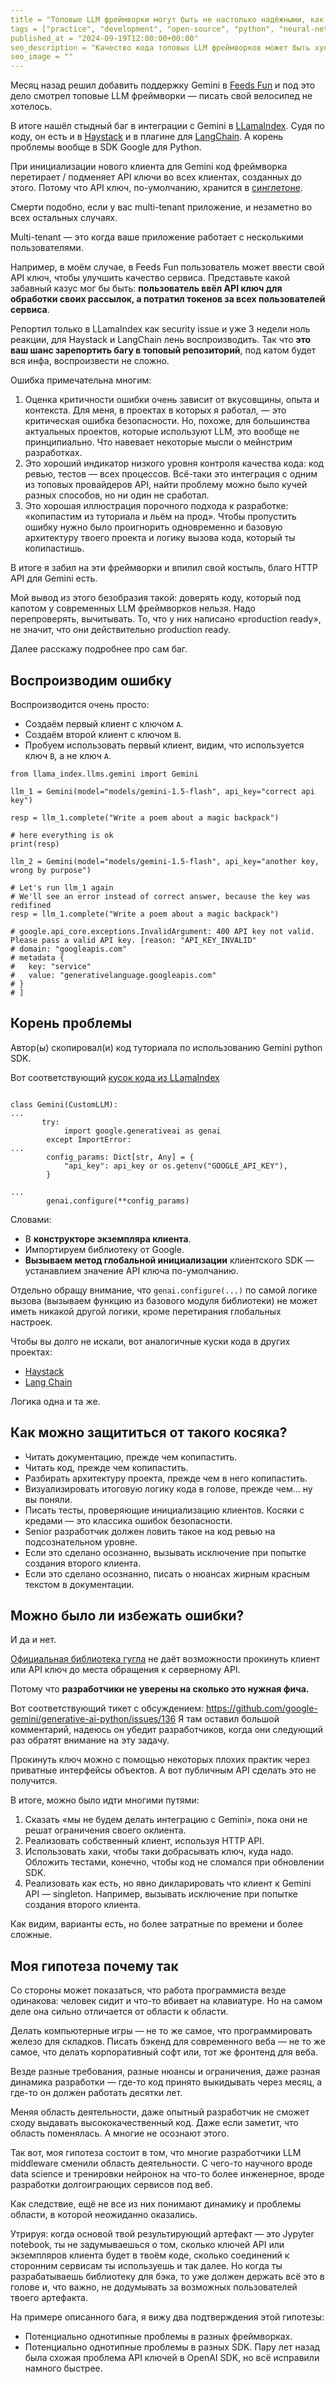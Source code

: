 ```yaml
---
title = "Топовые LLM фреймворки могут быть не настолько надёжными, как вы думаете"
tags = ["practice", "development", "open-source", "python", "neural-networks", "backend"]
published_at = "2024-09-19T12:00:00+00:00"
seo_description = "Качество кода топовых LLM фреймворков может быть хуже, чем вы ожидаете от ммм... топовых фреймворков."
seo_image = ""
---
```


Месяц назад решил добавить поддержку Gemini в [Feeds Fun](https://feeds.fun/) и под это дело смотрел топовые LLM фреймворки — писать свой велосипед не хотелось.

В итоге нашёл стыдный баг в интеграции с Gemini в [LLamaIndex](https://github.com/run-llama/llama_index). Судя по коду, он есть и в [Haystack](https://github.com/deepset-ai/haystack-core-integrations) и в плагине для [LangChain](https://github.com/langchain-ai/langchain-google). А корень проблемы вообще в SDK Google для Python.

При инициализации нового клиента для Gemini код фреймворка перетирает / подменяет API ключи во всех клиентах, созданных до этого. Потому что API ключ, по-умолчанию,  хранится в [синглетоне](https://en.wikipedia.org/wiki/Singleton_pattern).

Смерти подобно, если у вас multi-tenant приложение, и незаметно во всех остальных случаях.

Multi-tenant — это когда ваше приложение работает с несколькими пользователями.

Например, в моём случае, в Feeds Fun пользователь может ввести свой API ключ, чтобы улучшить качество сервиса. Представьте какой забавный казус мог бы быть: **пользователь ввёл API ключ для обработки своих рассылок, а потратил токенов за всех пользователей сервиса**.

Репортил только в LLamaIndex как security issue и уже 3 недели ноль реакции, для Haystack и LangChain лень воспроизводить. Так что **это ваш шанс зарепортить багу в топовый репозиторий**, под катом будет вся инфа, воспроизвести не сложно.

Ошибка примечательна многим:

1. Оценка критичности ошибки очень зависит от вкусовщины, опыта и контекста. Для меня, в проектах в которых я работал, — это критическая ошибка безопасности. Но, похоже, для большинства актуальных проектов, которые используют LLM, это вообще не принципиально. Что навевает некоторые мысли о мейнстрим разработках.
2. Это хороший индикатор низкого уровня контроля качества кода: код ревью, тестов — всех процессов. Всё-таки это интеграция с одним из топовых провайдеров API, найти проблему можно было кучей разных способов, но ни один не сработал.
3. Это хорошая иллюстрация порочного подхода к разработке: «копипастим из туториала и льём на прод». Чтобы пропустить ошибку нужно было проигнорить одновременно и базовую архитектуру твоего проекта и логику вызова кода, который ты копипастишь.

В итоге я забил на эти фреймворки и впилил свой костыль, благо HTTP API для Gemini есть.

Мой вывод из этого безобразия такой: доверять коду, который под капотом у современных LLM фреймворков нельзя. Надо перепроверять, вычитывать. То, что у них написано «production ready», не значит, что они действительно production ready.

Далее расскажу подробнее про сам баг.

<!-- more -->

## Воспроизводим ошибку

Воспроизводится очень просто:

- Создаём первый клиент с ключом `A`.
- Создаём второй клиент с ключом `B`.
- Пробуем использовать первый клиент, видим, что используется ключ `B`, а не ключ `A`.

```
from llama_index.llms.gemini import Gemini

llm_1 = Gemini(model="models/gemini-1.5-flash", api_key="correct api key")

resp = llm_1.complete("Write a poem about a magic backpack")

# here everything is ok
print(resp)

llm_2 = Gemini(model="models/gemini-1.5-flash", api_key="another key, wrong by purpose")

# Let's run llm_1 again
# We'll see an error instead of correct answer, because the key was redifined
resp = llm_1.complete("Write a poem about a magic backpack")

# google.api_core.exceptions.InvalidArgument: 400 API key not valid. Please pass a valid API key. [reason: "API_KEY_INVALID"
# domain: "googleapis.com"
# metadata {
#   key: "service"
#   value: "generativelanguage.googleapis.com"
# }
# ]
```

## Корень проблемы

Автор(ы) скопировал(и) код туториала по использованию Gemini python SDK.

Вот соответствующий [кусок кода из LLamaIndex](https://github.com/run-llama/llama_index/blob/6552a926bdf430e86266059091e28495dbd92a43/llama-index-integrations/llms/llama-index-llms-gemini/llama_index/llms/gemini/base.py#L120-L135)

```

class Gemini(CustomLLM):
...
       try:
            import google.generativeai as genai
        except ImportError:
...
        config_params: Dict[str, Any] = {
            "api_key": api_key or os.getenv("GOOGLE_API_KEY"),
        }

...
        genai.configure(**config_params)
```

Словами:

- В **конструкторе экземпляра клиента**.
- Импортируем библиотеку от Google.
- **Вызываем метод глобальной инициализации** клиентского SDK — устанавлием значение API ключа по-умолчанию.

Отдельно обращу внимание, что `genai.configure(...)` по самой логике вызова (вызываем функцию из базового модуля библиотеки) не может иметь никакой другой логики, кроме перетирания глобальных настроек.

Чтобы вы долго не искали, вот аналогичные куски кода в других проектах:

- [Haystack](https://github.com/deepset-ai/haystack-core-integrations/blob/main/integrations/google_ai/src/haystack_integrations/components/generators/google_ai/gemini.py#L93)
- [Lang Chain](https://github.com/langchain-ai/langchain-google/blob/6dfdf9b57aa1f99d9c598a97e5729adb278883cf/libs/genai/langchain_google_genai/llms.py#L224)

Логика одна и та же.

## Как можно защититься от такого косяка?

- Читать документацию, прежде чем копипастить.
- Читать код, прежде чем копипастить.
- Разбирать архитектуру проекта, прежде чем в него копипастить.
- Визуализировать итоговую логику кода в голове, прежде чем… ну вы поняли.
- Писать тесты, проверяющие инициализацию клиентов. Косяки с кредами — это классика ошибок безопасности.
- Senior разработчик должен ловить такое на код ревью на подсознательном уровне.
- Если это сделано осознанно, вызывать исключение при попытке создания второго клиента.
- Если это сделано осознанно, писать о нюансах жирным красным текстом в документации.

## Можно было ли избежать ошибки?

И да и нет.

[Официальная библиотека гугла](https://github.com/google-gemini/generative-ai-python) не даёт возможности прокинуть клиент или API ключ до места обращения к серверному API.

Потому что **разработчики не уверены на сколько это нужная фича.**

Вот соответствующий тикет с обсуждением: https://github.com/google-gemini/generative-ai-python/issues/136 Я там оставил большой комментарий, надеюсь он убедит разработчиков, когда они следующий раз обратят внимание на эту задачу.

Прокинуть ключ можно с помощью некоторых плохих практик через приватные интерфейсы объектов. А вот публичным API сделать это не получится.

В итоге, можно было идти многими путями:

1. Сказать «мы не будем делать интеграцию с Gemini», пока они не решат ограничения своего оклиента.
2. Реализовать собственный клиент, используя HTTP API.
3. Использовать хаки, чтобы таки добрасывать ключ, куда надо. Обложить тестами, конечно, чтобы код не сломался при обновлении SDK.
4. Реализовать как есть, но явно дикларировать что клиент к Gemini API — singleton. Например, вызывать исключение при попытке создания второго клиента.

Как видим, варианты есть, но более затратные по времени и более сложные.

## Моя гипотеза почему так

Со стороны может показаться, что работа программиста везде одинакова: человек сидит и что-то вбивает на клавиатуре. Но на самом деле она сильно отличается от области к области.

Делать компьютерные игры — не то же самое, что программировать железо для складков. Писать бэкенд для современного веба — не то же самое, что делать
корпоративный софт или, тот же фронтенд для веба.

Везде разные требования, разные нюансы и ограничения, даже разная динамика разработки — где-то код принято выкидывать через месяц, а где-то он должен работать десятки лет.

Меняя область деятельности, даже опытный разработчик не сможет сходу выдавать высококачественный код. Даже если заметит, что область поменялась. А многие не осознают этого.

Так вот, моя гипотеза состоит в том, что многие разработчики LLM middleware сменили область деятельности. С чего-то научного вроде data science и тренировки нейронок на что-то более инженерное, вроде разработки долгоиграющих сервисов под веб.

Как следствие, ещё не все из них понимают динамику и проблемы области, в которой неожиданно оказались.

Утрируя: когда основой твой результирующий артефакт — это Jypyter notebook, ты не задумываешься о том, сколько ключей API или экземпляров клиента будет в твоём коде, сколько соединений к сторонним сервисам ты используешь и так далее. Но когда ты разрабатываешь библиотеку для бэка, то уже должен держать всё это в голове и, что важно, не додумывать за возможных пользователей твоего артефакта.

На примере описанного бага, я вижу два подтверждения этой гипотезы:

- Потенциально однотипные проблемы в разных фреймворках.
- Потенциально однотипные проблемы в разных SDK. Пару лет назад была схожая проблема API ключей в OpenAI SDK, но всё исправили намного быстрее.
